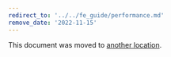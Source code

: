 ```yaml
---
redirect_to: '../../fe_guide/performance.md'
remove_date: '2022-11-15'
---
```


This document was moved to [another location](../../fe_guide/performance.md).

<!-- This redirect file can be deleted after <2022-11-15>. -->
<!-- Redirects that point to other docs in the same project expire in three months. -->
<!-- Redirects that point to docs in a different project or site (for example, link is not relative and starts with `https:`) expire in one year. -->
<!-- Before deletion, see: https://docs.gitlab.com/ee/development/documentation/redirects.html -->
